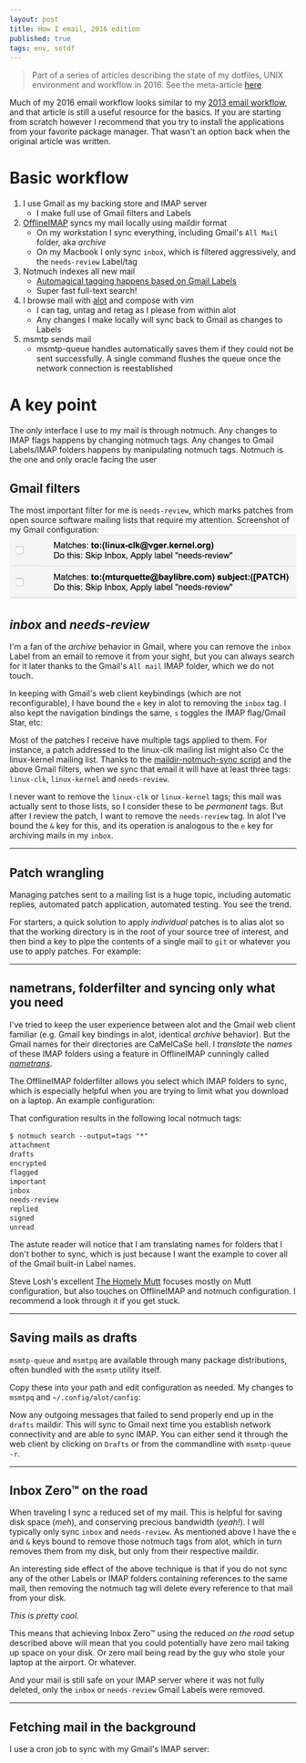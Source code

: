 ```yaml
---
layout: post
title: How I email, 2016 edition
published: true
tags: env, sotdf
---
```


> Part of a series of articles describing the state of my dotfiles, UNIX
> environment and workflow in 2016. See the meta-article <a
> href="/2016/01/17/state-of-the-dotfiles.html">here</a>.

Much of my 2016 email workflow looks similar to my [2013 email
workflow](/posts/2013/01/13/email-workflow-for-champions.html), and that
article is still a useful resource for the basics. If you are starting
from scratch however I recommend that you try to install the
applications from your favorite package manager. That wasn't an option
back when the original article was written.

# Basic workflow

1. I use Gmail as my backing store and IMAP server
   * I make full use of Gmail filters and Labels
1. [OfflineIMAP](http://offlineimap.org/) syncs my mail locally using
maildir format
   * On my workstation I sync everything, including Gmail's `All Mail`
     folder, aka _archive_
   * On my Macbook I only sync `inbox`, which is filtered
     aggressively, and the `needs-review` Label/tag
1. Notmuch indexes all new mail
   * [Automagical tagging happens based on Gmail
     Labels](/2016/01/18/notmuch-tags-gmail-labels-bidirectional-sync.html)
   * Super fast full-text search!
1. I browse mail with [alot](https://github.com/pazz/alot) and compose
with vim
   * I can tag, untag and retag as I please from within alot
   * Any changes I make locally will sync back to Gmail as changes to
     Labels
1. msmtp sends mail
   * msmtp-queue handles automatically saves them if they could not be
     sent successfully. A single command flushes the queue once the
     network connection is reestablished

# A key point
The _only_ interface I use to my mail is through notmuch. Any changes to
IMAP flags happens by changing notmuch tags. Any changes to Gmail
Labels/IMAP folders happens by manipulating notmuch tags. Notmuch is the
one and only oracle facing the user

## Gmail filters
The most important filter for me is `needs-review`, which marks patches
from open source software mailing lists that require my attention.
Screenshot of my Gmail configuration:
<img src="/images/how-i-email/filters.png" />

## _inbox_ and _needs-review_
I'm a fan of the _archive_ behavior in Gmail, where you can remove the
`inbox` Label from an email to remove it from your sight, but you can
always search for it later thanks to the Gmail's `All mail` IMAP folder,
which we do not touch.

In keeping with Gmail's web client keybindings (which are not
reconfigurable), I have bound the `e` key in alot to removing the
`inbox` tag. I also kept the navigation bindings the same, `s` toggles
the IMAP flag/Gmail Star, etc:

<script src="https://gist.github.com/mturquette/3ffbfc56fb6f6eb57357.js"></script>

Most of the patches I receive have multiple tags applied to them. For
instance, a patch addressed to the linux-clk mailing list might also Cc
the linux-kernel mailing list. Thanks to the [maildir-notmuch-sync
script](2016/01/18/notmuch-tags-gmail-labels-bidirectional-sync.html)
and the above Gmail filters, when we sync that email it will have at
least three tags: `linux-clk`, `linux-kernel` and `needs-review`.

I never want to remove the `linux-clk` or `linux-kernel` tags; this mail
was actually sent to those lists, so I consider these to be _permanent_
tags. But after I review the patch, I want to remove the `needs-review`
tag. In alot I've bound the `&` key for this, and its operation is
analogous to the `e` key for archiving mails in my `inbox`.

---

## Patch wrangling
Managing patches sent to a mailing list is a huge topic, including
automatic replies, automated patch application, automated testing. You
see the trend.

For starters, a quick solution to apply _individual_ patches is to alias
alot so that the working directory is in the root of your source tree of
interest, and then bind a key to pipe the contents of a single mail to
`git` or whatever you use to apply patches. For example:
<script src="https://gist.github.com/mturquette/c66fe144bee53c176faf.js"></script>

---

## nametrans, folderfilter and syncing only what you need
I've tried to keep the user experience between alot and the Gmail web
client familiar (e.g. Gmail key bindings in alot, identical _archive_
behavior). But the Gmail names for their directories are CaMelCaSe hell.
I _translate_ the _names_ of these IMAP folders using a feature in
OfflineIMAP cunningly called
_[nametrans](https://offlineimap.readthedocs.org/en/latest/nametrans.html)_.

The OfflineIMAP folderfilter allows you select which IMAP folders to
sync, which is especially helpful when you are trying to limit what you
download on a laptop. An example configuration:
<script src="https://gist.github.com/mturquette/60285865de706c5519fa.js"></script>

That configuration results in the following local notmuch tags:

```
$ notmuch search --output=tags "*"
attachment
drafts
encrypted
flagged
important
inbox
needs-review
replied
signed
unread
```

The astute reader will notice that I am translating names for folders
that I don't bother to sync, which is just because I want the example to
cover all of the Gmail built-in Label names.

Steve Losh's excellent [The Homely
Mutt](http://stevelosh.com/blog/2012/10/the-homely-mutt/) focuses mostly
on Mutt configuration, but also touches on OfflineIMAP and notmuch
configuration. I recommend a look through it if you get stuck.

---

## Saving mails as drafts
`msmtp-queue` and `msmtpq` are available through many package
distributions, often bundled with the `msmtp` utility itself.

Copy these into your path and edit configuration as needed. My changes
to `msmtpq` and `~/.config/alot/config`:
<script src="https://gist.github.com/mturquette/2ae76bbdb4b41b34257f.js"></script>

Now any outgoing messages that failed to send properly end up in the
`drafts` maildir. This will sync to Gmail next time you establish
network connectivity and are able to sync IMAP. You can either send it
through the web client by clicking on `Drafts` or from the commandline
with `msmtp-queue -r`.

---

## Inbox Zero™ on the road
When traveling I sync a reduced set of my mail. This is helpful for
saving disk space (_meh_), and conserving precious bandwidth (_yeah!_).
I will typically only sync `inbox` and `needs-review`. As mentioned
above I have the `e` and `&` keys bound to remove those notmuch tags
from alot, which in turn removes them from my disk, but only from their
respective maildir.

An interesting side effect of the above technique is that if you do not
sync any of the other Labels or IMAP folders containing references to
the same mail, then removing the notmuch tag will delete every reference
to that mail from your disk.

_This is pretty cool._

This means that achieving Inbox Zero™ using the reduced _on the road_
setup described above will mean that you could potentially have zero
mail taking up space on your disk. Or zero mail being read by the guy
who stole your laptop at the airport. Or whatever.

And your mail is still safe on your IMAP server where it was not fully
deleted, only the `inbox` or `needs-review` Gmail Labels were removed.

---

## Fetching mail in the background
I use a cron job to sync with my Gmail's IMAP server:
<script src="https://gist.github.com/mturquette/0237243502b3fe5d142f.js"></script>
